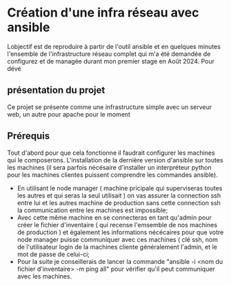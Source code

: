 # Création d'une infra réseau avec ansible
Lobjectif est de reproduire à partir de l'outil ansible et en quelques minutes l'ensemble de l'infrastructure réseau complet qui m'a été demandée de configurez et de managée durant mon premier stage en Août 2024. Pour dévé

## présentation du projet
Ce projet se présente comme une infrastructure simple avec un serveur web, un autre pour apache pour le moment 

## Prérequis
Tout d'abord pour que cela fonctionne il faudrait configurer les machines qui le composerons. L'installation de la dernière version d'ansible sur toutes les machines (il sera parfois nécésaire d'installer un interpréteur python pour les machines clientes puissent comprendre les commandes ansible). 
- En utilisant le node manager ( machine pricipale qui superviseras toutes les autres et qui seras la seul utilisait ) on vas assurer la connection ssh entre lui et les autres machine de production sans cette connection ssh la communication entre les machines est impossible;
- Avec cette même machine en se connecteras en tant qu'admin pour créer le fichier d'inventaire ( qui recense l'emsemble de nos machines de production ) et également les informations nécécaires pour que votre node manager puisse communiquer avec ces machines ( clé ssh, nom de l'utilisateur login de la machines cliente généralement l'admin, et le mot de passe de celui-ci;
- Pour la suite je conseillerais de lancer la commande "ansible -i <nom du fichier d'inventaire> -m ping all" pour vérifier qu'il peut communiquer avec les machines.
